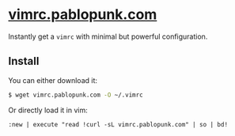 # [vimrc.pablopunk.com](https://vimrc.pablopunk.com)

Instantly get a `vimrc` with minimal but powerful configuration.

## Install

You can either download it:

```bash
$ wget vimrc.pablopunk.com -O ~/.vimrc
```

Or directly load it in vim:

```viml
:new | execute "read !curl -sL vimrc.pablopunk.com" | so | bd!
```
